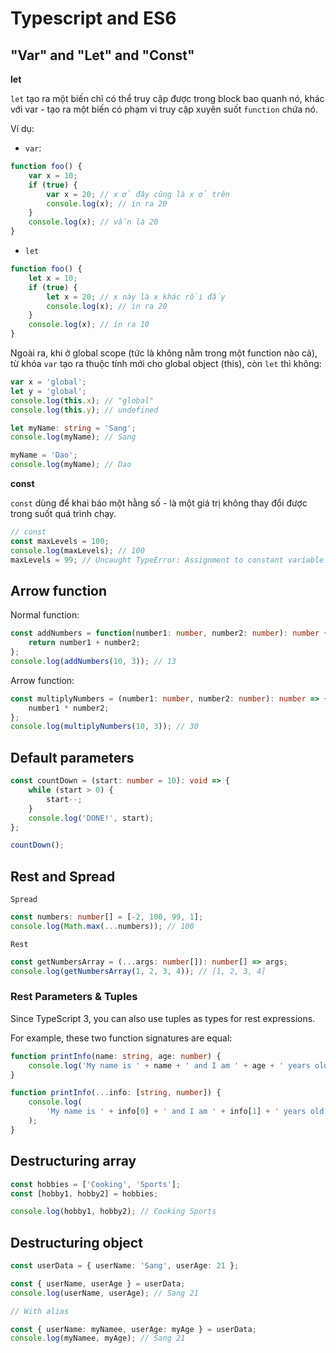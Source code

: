 # Typescript and ES6

## "Var" and "Let" and "Const"

**let**

`let` tạo ra một biến chỉ có thể truy cập được trong block bao quanh nó, khác với var - tạo ra một biến có phạm vi truy cập xuyên suốt `function` chứa nó.

Ví dụ:

-   `var`:

```javascript
function foo() {
    var x = 10;
    if (true) {
        var x = 20; // x ở đây cũng là x ở trên
        console.log(x); // in ra 20
    }
    console.log(x); // vẫn là 20
}
```

-   `let`

```javascript
function foo() {
    let x = 10;
    if (true) {
        let x = 20; // x này là x khác rồi đấy
        console.log(x); // in ra 20
    }
    console.log(x); // in ra 10
}
```

Ngoài ra, khi ở global scope (tức là không nằm trong một function nào cả), từ khóa `var` tạo ra thuộc tính mới cho global object (this), còn `let` thì không:

```javascript
var x = 'global';
let y = 'global';
console.log(this.x); // "global"
console.log(this.y); // undefined
```

```typescript
let myName: string = 'Sang';
console.log(myName); // Sang

myName = 'Dao';
console.log(myName); // Dao
```

**const**

`const` dùng để khai báo một hằng số - là một giá trị không thay đổi được trong suốt quá trình chạy.

```typescript
// const
const maxLevels = 100;
console.log(maxLevels); // 100
maxLevels = 99; // Uncaught TypeError: Assignment to constant variable
```

## Arrow function

Normal function:

```typescript
const addNumbers = function(number1: number, number2: number): number {
    return number1 + number2;
};
console.log(addNumbers(10, 3)); // 13
```

Arrow function:

```typescript
const multiplyNumbers = (number1: number, number2: number): number => {
    number1 * number2;
};
console.log(multiplyNumbers(10, 3)); // 30
```

## Default parameters

```typescript
const countDown = (start: number = 10): void => {
    while (start > 0) {
        start--;
    }
    console.log('DONE!', start);
};

countDown();
```

## Rest and Spread

`Spread`

```typescript
const numbers: number[] = [-2, 100, 99, 1];
console.log(Math.max(...numbers)); // 100
```

`Rest`

```typescript
const getNumbersArray = (...args: number[]): number[] => args;
console.log(getNumbersArray(1, 2, 3, 4)); // [1, 2, 3, 4]
```

### Rest Parameters & Tuples

Since TypeScript 3, you can also use tuples as types for rest expressions.

For example, these two function signatures are equal:

```typescript
function printInfo(name: string, age: number) {
    console.log('My name is ' + name + ' and I am ' + age + ' years old!');
}
```

```typescript
function printInfo(...info: [string, number]) {
    console.log(
        'My name is ' + info[0] + ' and I am ' + info[1] + ' years old!'
    );
}
```

## Destructuring array

```typescript
const hobbies = ['Cooking', 'Sports'];
const [hobby1, hobby2] = hobbies;

console.log(hobby1, hobby2); // Cooking Sports
```

## Destructuring object

```typescript
const userData = { userName: 'Sang', userAge: 21 };

const { userName, userAge } = userData;
console.log(userName, userAge); // Sang 21

// With alias

const { userName: myNamee, userAge: myAge } = userData;
console.log(myNamee, myAge); // Sang 21
```
